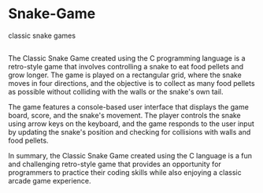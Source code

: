 # Snake-Game
classic snake games
##
The Classic Snake Game created using the C programming language is a retro-style game that involves controlling a snake to eat food pellets and grow longer. The game is played on a rectangular grid, where the snake moves in four directions, and the objective is to collect as many food pellets as possible without colliding with the walls or the snake's own tail.

The game features a console-based user interface that displays the game board, score, and the snake's movement. The player controls the snake using arrow keys on the keyboard, and the game responds to the user input by updating the snake's position and checking for collisions with walls and food pellets.

In summary, the Classic Snake Game created using the C language is a fun and challenging retro-style game that provides an opportunity for programmers to practice their coding skills while also enjoying a classic arcade game experience.
